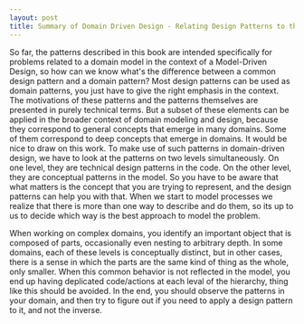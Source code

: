 ```yaml
---
layout: post
title: Summary of Domain Driven Design - Relating Design Patterns to the Model
---
```


So far, the patterns described in this book are intended specifically for problems related to a domain model in the context of a Model-Driven Design, so how can we know what's the difference between a common design pattern and a domain pattern? Most design patterns can be used as domain patterns, you just have to give the right emphasis in the context. The motivations of these patterns and the patterns themselves are presented in purely technical terms. But a subset of these elements can be applied in the broader context of domain modeling and design, because they correspond to general concepts that emerge in many domains. Some of them correspond to deep concepts that emerge in domains. It would be nice to draw on this work. To make use of such patterns in domain-driven design, we have to look at the patterns on two levels simultaneously. On one level, they are technical design patterns in the code. On the other level, they are conceptual patterns in the model. So you have to be aware that what matters is the concept that you are trying to represent, and the design patterns can help you with that. When we start to model processes we realize that there is more than one way to describe and do them, so its up to us to decide which way is the best approach to model the problem.

When working on complex domains, you identify an important object that is composed of parts, occasionally even nesting to arbitrary depth. In some domains, each of these levels is conceptually distinct, but in other cases, there is a sense in which the parts are the same kind of thing as the whole, only smaller. When this common behavior is not reflected in the model, you end up having deplicated code/actions at each leval of the hierarchy, thing like this should be avoided. In the end, you should observe the patterns in your domain, and then try to figure out if you need to apply a design pattern to it, and not the inverse.